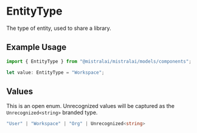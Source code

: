 # EntityType

The type of entity, used to share a library.

## Example Usage

```typescript
import { EntityType } from "@mistralai/mistralai/models/components";

let value: EntityType = "Workspace";
```

## Values

This is an open enum. Unrecognized values will be captured as the `Unrecognized<string>` branded type.

```typescript
"User" | "Workspace" | "Org" | Unrecognized<string>
```